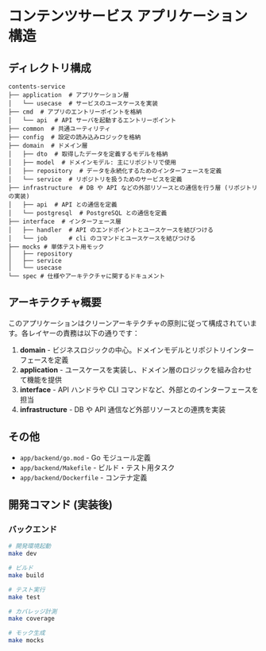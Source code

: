 # コンテンツサービス アプリケーション構造

## ディレクトリ構成

```plaintext
contents-service
├── application  # アプリケーション層
│   └── usecase  # サービスのユースケースを実装
├── cmd  # アプリのエントリーポイントを格納
│   └── api  # API サーバを起動するエントリーポイント
├── common  # 共通ユーティリティ
├── config  # 設定の読み込みロジックを格納
├── domain  # ドメイン層
│   ├── dto  # 取得したデータを定義するモデルを格納
│   ├── model  # ドメインモデル: 主にリポジトリで使用
│   ├── repository  # データを永続化するためのインターフェースを定義
│   └── service  # リポジトリを扱うためのサービスを定義
├── infrastructure  # DB や API などの外部リソースとの通信を行う層 (リポジトリの実装)
│   ├── api  # API との通信を定義
│   └── postgresql  # PostgreSQL との通信を定義
├── interface  # インターフェース層
│   ├── handler  # API のエンドポイントとユースケースを結びつける
│   └── job      # cli のコマンドとユースケースを結びつける
├── mocks # 単体テスト用モック
│   ├── repository
│   ├── service
│   └── usecase
└── spec # 仕様やアーキテクチャに関するドキュメント
```

## アーキテクチャ概要

このアプリケーションはクリーンアーキテクチャの原則に従って構成されています。各レイヤーの責務は以下の通りです：

1. **domain** - ビジネスロジックの中心。ドメインモデルとリポジトリインターフェースを定義
2. **application** - ユースケースを実装し、ドメイン層のロジックを組み合わせて機能を提供
3. **interface** - API ハンドラや CLI コマンドなど、外部とのインターフェースを担当
4. **infrastructure** - DB や API 通信など外部リソースとの連携を実装

## その他

- `app/backend/go.mod` - Go モジュール定義
- `app/backend/Makefile` - ビルド・テスト用タスク
- `app/backend/Dockerfile` - コンテナ定義

## 開発コマンド (実装後)

### バックエンド

```bash
# 開発環境起動
make dev

# ビルド
make build

# テスト実行
make test

# カバレッジ計測
make coverage

# モック生成
make mocks
```
